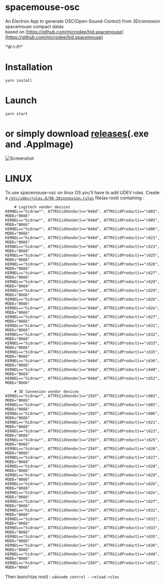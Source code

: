 # spacemouse-osc

An Electron App to generate OSC(Open-Sound-Control) from 3Dconnexion spacemouse compact datas  \
based on [https://github.com/microdee/hid.spacemouse](https://github.com/microdee/hid.spacemouse) 

"W-I-P!" 

# Installation 
```yarn install```

# Launch
```yarn start```


# or simply download [releases](https://github.com/dewiweb/spacemouse-osc/releases)(.exe and .AppImage) 


![Screenshot](/src/resources/screenshotV2.2.2.png)

#  LINUX

To use spacemouse-osc on linux OS you'll have to add UDEV rules. Create a [```/etc/udev/rules.d/90-3dconnexion.rules```](https://github.com/dewiweb/spacemouse-osc/blob/main/resources/udev/90-3dconnexion.rules) file(as root) containing :
```
    # Logitech vendor devices
KERNEL=="hidraw*", ATTRS{idVendor}=="046d", ATTRS{idProduct}=="c603", MODE="0666"
KERNEL=="hidraw*", ATTRS{idVendor}=="046d", ATTRS{idProduct}=="c605", MODE="0666"
KERNEL=="hidraw*", ATTRS{idVendor}=="046d", ATTRS{idProduct}=="c606", MODE="0666"
KERNEL=="hidraw*", ATTRS{idVendor}=="046d", ATTRS{idProduct}=="c621", MODE="0666"
KERNEL=="hidraw*", ATTRS{idVendor}=="046d", ATTRS{idProduct}=="c623", MODE="0666"
KERNEL=="hidraw*", ATTRS{idVendor}=="046d", ATTRS{idProduct}=="c625", MODE="0666"
KERNEL=="hidraw*", ATTRS{idVendor}=="046d", ATTRS{idProduct}=="c626", MODE="0666"
KERNEL=="hidraw*", ATTRS{idVendor}=="046d", ATTRS{idProduct}=="c627", MODE="0666"
KERNEL=="hidraw*", ATTRS{idVendor}=="046d", ATTRS{idProduct}=="c628", MODE="0666"
KERNEL=="hidraw*", ATTRS{idVendor}=="046d", ATTRS{idProduct}=="c629", MODE="0666"
KERNEL=="hidraw*", ATTRS{idVendor}=="046d", ATTRS{idProduct}=="c62b", MODE="0666"
KERNEL=="hidraw*", ATTRS{idVendor}=="046d", ATTRS{idProduct}=="c62e", MODE="0666"
KERNEL=="hidraw*", ATTRS{idVendor}=="046d", ATTRS{idProduct}=="c62f", MODE="0666"
KERNEL=="hidraw*", ATTRS{idVendor}=="046d", ATTRS{idProduct}=="c631", MODE="0666"
KERNEL=="hidraw*", ATTRS{idVendor}=="046d", ATTRS{idProduct}=="c632", MODE="0666"
KERNEL=="hidraw*", ATTRS{idVendor}=="046d", ATTRS{idProduct}=="c633", MODE="0666"
KERNEL=="hidraw*", ATTRS{idVendor}=="046d", ATTRS{idProduct}=="c635", MODE="0666"
KERNEL=="hidraw*", ATTRS{idVendor}=="046d", ATTRS{idProduct}=="c636", MODE="0666"
KERNEL=="hidraw*", ATTRS{idVendor}=="046d", ATTRS{idProduct}=="c640", MODE="0666"
KERNEL=="hidraw*", ATTRS{idVendor}=="046d", ATTRS{idProduct}=="c652", MODE="0666"

    # 3D Connexion vendor devices
KERNEL=="hidraw*", ATTRS{idVendor}=="256f", ATTRS{idProduct}=="c603", MODE="0666"
KERNEL=="hidraw*", ATTRS{idVendor}=="256f", ATTRS{idProduct}=="c605", MODE="0666"
KERNEL=="hidraw*", ATTRS{idVendor}=="256f", ATTRS{idProduct}=="c606", MODE="0666"
KERNEL=="hidraw*", ATTRS{idVendor}=="256f", ATTRS{idProduct}=="c621", MODE="0666"
KERNEL=="hidraw*", ATTRS{idVendor}=="256f", ATTRS{idProduct}=="c623", MODE="0666"
KERNEL=="hidraw*", ATTRS{idVendor}=="256f", ATTRS{idProduct}=="c625", MODE="0666"
KERNEL=="hidraw*", ATTRS{idVendor}=="256f", ATTRS{idProduct}=="c626", MODE="0666"
KERNEL=="hidraw*", ATTRS{idVendor}=="256f", ATTRS{idProduct}=="c627", MODE="0666"
KERNEL=="hidraw*", ATTRS{idVendor}=="256f", ATTRS{idProduct}=="c628", MODE="0666"
KERNEL=="hidraw*", ATTRS{idVendor}=="256f", ATTRS{idProduct}=="c629", MODE="0666"
KERNEL=="hidraw*", ATTRS{idVendor}=="256f", ATTRS{idProduct}=="c62b", MODE="0666"
KERNEL=="hidraw*", ATTRS{idVendor}=="256f", ATTRS{idProduct}=="c62e", MODE="0666"
KERNEL=="hidraw*", ATTRS{idVendor}=="256f", ATTRS{idProduct}=="c62f", MODE="0666"
KERNEL=="hidraw*", ATTRS{idVendor}=="256f", ATTRS{idProduct}=="c631", MODE="0666"
KERNEL=="hidraw*", ATTRS{idVendor}=="256f", ATTRS{idProduct}=="c632", MODE="0666"
KERNEL=="hidraw*", ATTRS{idVendor}=="256f", ATTRS{idProduct}=="c633", MODE="0666"
KERNEL=="hidraw*", ATTRS{idVendor}=="256f", ATTRS{idProduct}=="c635", MODE="0666"
KERNEL=="hidraw*", ATTRS{idVendor}=="256f", ATTRS{idProduct}=="c636", MODE="0666"
KERNEL=="hidraw*", ATTRS{idVendor}=="256f", ATTRS{idProduct}=="c640", MODE="0666"
KERNEL=="hidraw*", ATTRS{idVendor}=="256f", ATTRS{idProduct}=="c652", MODE="0666"
```   

Then launch(as root) : ```udevadm control --reload-rules```

